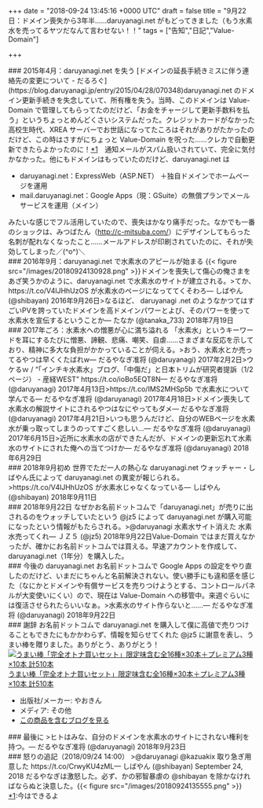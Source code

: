 
+++
date = "2018-09-24 13:45:16 +0000 UTC"
draft = false
title = "9月22日：ドメイン喪失から3年半……daruyanagi.net がもどってきました（もう水素水を売ってるヤツだなんて言わせない！！"
tags = ["告知","日記","Value-Domain"]

+++
<div class="section">
    ### 2015年4月：daruyanagi.net  を失う
    [ドメインの延長手続きミスに伴う連絡先の変更について - だるろぐ](https://blog.daruyanagi.jp/entry/2015/04/28/070348)daruyanagi.net のドメイン更新手続きを失念していて、所有権を失う。当時、このドメインは Value-Domain で管理してもらってたのだけど、「お金をチャージして更新手数料を払う」というちょっとめんどくさいシステムだった。クレジットカードがなかった高校生時代、XREA サーバーでお世話になってたころはそれがありがたかったのだけど、この時はさすがにちょっと Value-Domain を呪った……クレカで自動更新できたらよかったのに！<a href="#f-36559e86" name="fn-36559e86" title="今はできるよ">*1</a>　通知メールがスパム扱いされていて、完全に気付かなかった。他にもドメインはもっていたのだけど、daruyanagi.net は

<ul>
<li>daruyanagi.net：ExpressWeb（ASP.NET） ＋独自ドメインでホームページを運用</li>
<li>mail.daruyanagi.net：Google Apps（現：GSuite）の無償プランでメールサービスを運用（メイン）</li>
</ul>みたいな感じでフル活用していたので、喪失はかなり痛手だった。なかでも一番のショックは、みつばたん（<a href="http://c-mitsuba.com/">http://c-mitsuba.com/</a>）にデザインしてもらった名刺が配れなくなったこと……メールアドレスが印刷されていたのに、それが失効してしまった／(^o^)＼

</div>
<div class="section">
    ### 2016年9月：daruyanagi.net  で水素水のアピールが始まる
    {{< figure src="/images/20180924130928.png"  >}}ドメインを喪失して傷心の俺さまをあざ笑うかのように、daruyanagi.net  で水素水のサイトが建立される。>てか、https://t.co/V4lJHhUzOS が水素水のページになっててくそわろ— しばやん (@shibayan) 2016年9月26日<script async="" src="https://platform.twitter.com/widgets.js" charset="utf-8"></script>>なるほど、 daruyanagi .net  のようなかつてはすごいPVを誇っていたドメインを高ドメインパワーとよび、そのパワーを使って水素水を宣伝するということか— たなか (@tanaka_733) 2018年7月19日<script async="" src="https://platform.twitter.com/widgets.js" charset="utf-8"></script><br/>


</div>
<div class="section">
    ### 2017年ごろ：水素水への憎悪が心に満ち溢れる
    「水素水」というキーワードを耳にするたびに憎悪、諦観、悲痛、嘲笑、自虐……さまざまな反応を示しており、精神に多大な負担がかかっていることが伺える。>おう、水素水とか売ってるやつは早くくたばれw— だるやなぎ准将 (@daruyanagi) 2017年2月2日<script async="" src="https://platform.twitter.com/widgets.js" charset="utf-8"></script>>ウケるｗ / “「インチキ水素水」ブログ、「中傷だ」と日本トリムが研究者提訴（1/2ページ） - 産経WEST” https://t.co/ioBo5EQT8N— だるやなぎ准将 (@daruyanagi) 2017年4月13日<script async="" src="https://platform.twitter.com/widgets.js" charset="utf-8"></script>>https://t.co/IMS2MHSp5b で水素水について学んでる— だるやなぎ准将 (@daruyanagi) 2017年4月18日<script async="" src="https://platform.twitter.com/widgets.js" charset="utf-8"></script>>ドメイン喪失して水素水の解説サイトにされるやつはなにやってもダメ— だるやなぎ准将 (@daruyanagi) 2017年4月21日<script async="" src="https://platform.twitter.com/widgets.js" charset="utf-8"></script>>いつも思うんだけど、自分のWEBページを水素水が乗っ取ってしまうのってすごく悲しい…— だるやなぎ准将 (@daruyanagi) 2017年6月15日<script async="" src="https://platform.twitter.com/widgets.js" charset="utf-8"></script>>近所に水素水の店ができたんだが、ドメインの更新忘れて水素水のサイトにされた俺への当てつけか— だるやなぎ准将 (@daruyanagi) 2018年6月29日<script async="" src="https://platform.twitter.com/widgets.js" charset="utf-8"></script><br/>


</div>
<div class="section">
    ### 2018年9月初め
    世界でただ一人の熱心な daruyanagi.net ウォッチャー・しばやん氏によって daruyanagi.net の異変が報じられる。>https://t.co/V4lJHhUzOS が水素水じゃなくなっている— しばやん (@shibayan) 2018年9月11日<script async="" src="https://platform.twitter.com/widgets.js" charset="utf-8"></script><br/>


</div>
<div class="section">
    ### 2018年9月22日
    なぜかお名前ドットコムで「daruyanagi.net」が売りに出されるのをウォッチしていたという @jz5 によって daruyanagi.net が購入可能になったという情報がもたらされる。>@daruyanagi 水素水サイト消えた 水素水売ってくれ— ＪＺ５ (@jz5) 2018年9月22日<script async="" src="https://platform.twitter.com/widgets.js" charset="utf-8"></script>Value-Domain ではまだ買えなかったが、確かにお名前ドットコムでは買える。早速アカウントを作成して、daruyanagi.net（1年分）を購入した。

</div>
<div class="section">
    ### 今後の daruyanagi.net
    お名前ドットコムで Google Apps の設定をやり直したのだけど、いまだにちゃんと名前解決されない。使い勝手にも違和感を感じた（なにかとドメインや有償サービスを売りつけようとする、コントロールパネルが大変使いにくい）ので、現在は Value-Domain への移管中。来週ぐらいには復活させられたらいいなぁ。>水素水のサイト作らないと……— だるやなぎ准将 (@daruyanagi) 2018年9月22日<script async="" src="https://platform.twitter.com/widgets.js" charset="utf-8"></script><br/>


</div>
<div class="section">
    ### 謝辞
    お名前ドットコムで daruyanagi.net を購入して僕に高値で売りつけることもできたにもかかわらず、情報を知らせてくれた @jz5 に謝意を表し、うまい棒を贈りました。ありがとう、ありがとう！<div class="hatena-asin-detail"><a href="http://www.amazon.co.jp/exec/obidos/ASIN/B07H4BNF1K/bestylesnet-22/"><img src="https://images-fe.ssl-images-amazon.com/images/I/61%2BLLUvsEcL._SL160_.jpg" class="hatena-asin-detail-image" alt="うまい棒「完全オトナ買いセット」限定味含む全16種×30本＋プレミアム3種×10本 計510本" title="うまい棒「完全オトナ買いセット」限定味含む全16種×30本＋プレミアム3種×10本 計510本"/></a><div class="hatena-asin-detail-info"><a href="http://www.amazon.co.jp/exec/obidos/ASIN/B07H4BNF1K/bestylesnet-22/">うまい棒「完全オトナ買いセット」限定味含む全16種×30本＋プレミアム3種×10本 計510本</a><ul><li><span class="hatena-asin-detail-label">出版社/メーカー:</span> やおきん</li><li><span class="hatena-asin-detail-label">メディア:</span> その他</li><li><a href="http://d.hatena.ne.jp/asin/B07H4BNF1K/bestylesnet-22" target="_blank">この商品を含むブログを見る</a></li></ul></div><div class="hatena-asin-detail-foot"></div></div>

</div>
<div class="section">
    ### 最後に
    >ヒトはみな、自分のドメインを水素水のサイトにされない権利を持つ。— だるやなぎ准将 (@daruyanagi) 2018年9月23日<script async="" src="https://platform.twitter.com/widgets.js" charset="utf-8"></script><br/>


</div>
<div class="section">
    ### 怒りの追記（2018/09/24 14:00）
    >@daruyanagi @kazuakix 取り急ぎ用意した https://t.co/CrwyKU4zML— しばやん (@shibayan) September 24, 2018 <script async="" src="https://platform.twitter.com/widgets.js" charset="utf-8"></script> だるやなぎは激怒した。必ず、かの邪智暴虐の @shibayan を除かなければならぬと決意した。{{< figure src="/images/20180924135555.png"  >}}

</div><div class="footnote">
<a href="#fn-36559e86" name="f-36559e86" class="footnote-number">*1</a><span class="footnote-delimiter">:</span><span class="footnote-text">今はできるよ</span>
</div>

